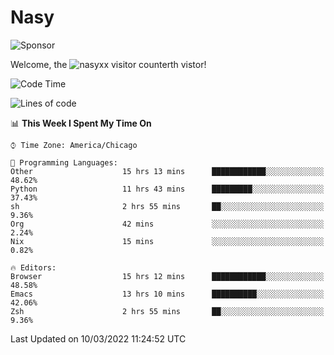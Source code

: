 # Nasy

<!--
<p align="center">
<img height="200" src="https://github-readme-stats.vercel.app/api?username=nasyxx&count_private=true&show_icons=true&theme=dracula&include_all_commits=true"/>
<img height="200" src="https://github-readme-stats.vercel.app/api/top-langs/?username=nasyxx&theme=dracula&hide=html,jupyter+notebook&count_private=true&show_icons=true"/>
</p>

  
----------------
-->

![Sponsor](https://img.shields.io/static/v1.svg?label=Sponsor&message=%E2%9D%A4&logo=GitHub&style=flat&color=pink)
 
Welcome, the ![nasyxx visitor counter](https://count.getloli.com/get/@nasyxx?theme=rule34)th vistor!
 
<!--START_SECTION:waka-->
![Code Time](http://img.shields.io/badge/Code%20Time-1%2C996%20hrs%2045%20mins-blue)

![Lines of code](https://img.shields.io/badge/From%20Hello%20World%20I%27ve%20Written-5%20Million%20lines%20of%20code-blue)

📊 **This Week I Spent My Time On** 

```text
⌚︎ Time Zone: America/Chicago

💬 Programming Languages: 
Other                    15 hrs 13 mins      ████████████░░░░░░░░░░░░░   48.62% 
Python                   11 hrs 43 mins      █████████░░░░░░░░░░░░░░░░   37.43% 
sh                       2 hrs 55 mins       ██░░░░░░░░░░░░░░░░░░░░░░░   9.36% 
Org                      42 mins             ░░░░░░░░░░░░░░░░░░░░░░░░░   2.24% 
Nix                      15 mins             ░░░░░░░░░░░░░░░░░░░░░░░░░   0.82%

🔥 Editors: 
Browser                  15 hrs 12 mins      ████████████░░░░░░░░░░░░░   48.58% 
Emacs                    13 hrs 10 mins      ██████████░░░░░░░░░░░░░░░   42.06% 
Zsh                      2 hrs 55 mins       ██░░░░░░░░░░░░░░░░░░░░░░░   9.36%

```


 Last Updated on 10/03/2022 11:24:52 UTC
<!--END_SECTION:waka-->

<!-- ![visitors](https://visitor-badge.laobi.icu/badge?page_id=nasyxx.nasyxx) -->
